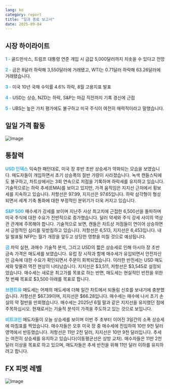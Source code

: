 ```yaml
---
lang: ko
category: report
title: "일과 종료 보고서"
date: 2025-09-04
---
```



<h2>시장 하이라이트</h2>
<strong style="color: #2caef7;">1 - </strong> 골드만삭스, 트럼프 대통령 연준 개입 시 금값 5,000달러까지 치솟을 수 있다고 전망


<strong style="color: #2caef7;">2 - </strong> 금은 8달러 하락해 3,550달러에 거래됐고, WTI는 0.71달러 하락해 63.26달러에 거래됐습니다.

<strong style="color: #2caef7;">3 - </strong> 미국 10년 국채 수익률 4.6% 하락, 8월 고용지표 발표

<strong style="color: #2caef7;">4 - </strong> USD는 상승, NZD는 하락, S&P는 마감 직전까지 기록 경신에 근접

<strong style="color: #2caef7;">5 - </strong> UBS는 높은 가치 평가에도 불구하고 미국 주식이 여전히 매력적이라고 말했습니다.



<h2>일일 가격 활동</h2>
<img src="https://markleighedu.github.io/img/Sep-2025/04-Sep-2025/price.jpg" alt="Image"/>

<h2>통찰력</h2>
<strong style="color: #2caef7;">USD 인덱스</strong> 익숙한 패턴대로, 미국 장 후반 초반 상승세가 약화되는 모습을 보였습니다. 매도자들이 개입하면서 초기 상승폭의 절반 가량이 사라졌습니다. 녹색 캔들스틱에도 불구하고, 차트상에서는 3회 연속으로 저점을 기록하며 하락세를 유지하고 있습니다. 기술적으로는 하락 추세(EMA)를 보이고 있지만, 가격 움직임은 지지선 근처에서 횡보세를 지속하고 있습니다. 저항선은 97.99, 지지선은 97.65입니다. 하락 삼각형이 형성되면서 세계 기축 통화에 대한 부정적인 분위기가 더욱 커지고 있습니다.

<strong style="color: #2caef7;">S&P 500</strong> 매수세가 강세를 보이며 지난주 사상 최고치에 근접한 6,500선을 돌파하며 미국 주식에 대한 수요가 전반적으로 증가했습니다. 달러 약세와 주식 강세 사이의 역상관 관계에 주목해야 합니다. 기술적으로 보면, 캔들은 차트상 저점들이 연이어 상승하면서 긍정적인 심리를 뒷받침하고 있습니다. 저항선은 6,513, 지지선은 6,453입니다. 내일 발표될 NFP는 월가 개장을 앞두고 상당한 영향을 미칠 것으로 예상됩니다.

<strong style="color: #2caef7;">금</strong> 차익 실현, 과매수 기술적 분석, 그리고 USD의 짧은 상승세로 인해 아시아 장 초반 금속 가격은 매도세를 보였습니다. 유럽 장 시작과 함께 매수세가 유입되면서 안전자산인 금속에 대한 수요가 확인되면서 주문이 회복되었습니다. 이러한 반전세는 USD 매도세와 맞물려 역전 현상이 나타났습니다. 지지선은 $3,511, 저항선은 $3,545로 설정되었습니다. 매수세는 새로운 최고가를 목표로 하는 반면, 매도세는 현실적인 반전을 위한 첫 번째 목표로 $3,500 아래를 목표로 합니다.

<strong style="color: #2caef7;">브렌트유</strong> 매도세는 어제의 매도세에 더해 일간 차트에서 되돌림 신호를 보내기에 충분했습니다. 저항선은 $67.39이며, 지지선은 $66.28입니다. 매수세는 매수에 나서 초기 손실의 약 절반을 만회했습니다. 매수세는 2025년 6월 말과 같은 지지선을 유지했던 점에 주목하십시오. 현재로서는 기술적 분석이 가격을 주도하고 있는 것으로 보입니다.

<strong style="color: #2caef7;">비트코인</strong> 매도자들이 오늘 상승세를 보이며 이번 주 초부터 이어진 3일간의 소폭 상승세에 마침표를 찍었습니다. 매수자들은 오후 미국 장 중 매수세에 진입하여 10만 9천 달러 영역에서 반등했습니다. 저항선은 11만 2천 달러, 지지선은 10만 9천 달러입니다. 추세는 여전히 상승세를 유지하고 있습니다(이동평균선은 상방 교차). 매수자들은 11만 2천 달러 이상을 목표로 하고 있으며, 매도자들은 추세 반전을 위해 11만 달러 이하를 유지하려고 합니다.



<h2>FX 피벗 레벨</h2>
<img src="https://markleighedu.github.io/img/Sep-2025/04-Sep-2025/pivot.jpg" alt="Image"/>